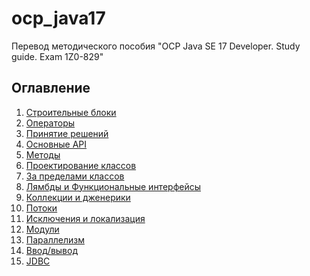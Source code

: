 # ocp_java17
Перевод методического пособия "OCP Java SE 17 Developer. Study guide. Exam 1Z0-829"

## Оглавление

1. <a href="https://github.com/ilyaizvekov/ocp_java17/blob/main/.idea/chapters/chapter%201/Chapter%201.md">Строительные блоки</a>
2. <a href="https://github.com/ilyaizvekov/ocp_java17/blob/main/.idea/chapters/chapter%202/Chapter%202.md">Операторы</a>
3. <a href="https://github.com/ilyaizvekov/ocp_java17/blob/main/.idea/chapters/chapter%203/Chapter%203.md">Принятие решений</a>
4. <a href="https://github.com/ilyaizvekov/ocp_java17/blob/main/.idea/chapters/chapter%204/Chapter%204.md">Основные API</a>
5. <a href="https://github.com/ilyaizvekov/ocp_java17/blob/main/.idea/chapters/chapter%205/Chapter%205.md">Методы</a>
6. <a href="https://github.com/ilyaizvekov/ocp_java17/blob/main/.idea/chapters/chapter%206/Chapter%206.md">Проектирование классов</a>
7. <a href="https://github.com/ilyaizvekov/ocp_java17/blob/main/.idea/chapters/chapter%207/Chapter%207.md">За пределами классов</a>
8. <a href="https://github.com/ilyaizvekov/ocp_java17/blob/main/.idea/chapters/chapter%208/Chapter%208.md">Лямбды и Функциональные интерфейсы</a>
9. <a href="https://github.com/ilyaizvekov/ocp_java17/blob/main/.idea/chapters/chapter%209/Chapter%209.md">Коллекции и дженерики</a>
10. <a href="https://github.com/ilyaizvekov/ocp_java17/blob/main/.idea/chapters/chapter%2010/Chapter%2010.md">Потоки</a>
11. <a href="https://github.com/ilyaizvekov/ocp_java17/blob/main/.idea/chapters/chapter%2011/Chapter%2011.md">Исключения и локализация</a>
12. <a href="https://github.com/ilyaizvekov/ocp_java17/blob/main/.idea/chapters/chapter%2012/Chapter%2012.md">Модули</a>
13. <a href="https://github.com/ilyaizvekov/ocp_java17/blob/main/.idea/chapters/chapter%2013/Chapter%2013.md">Параллелизм</a>
14. <a href="https://github.com/ilyaizvekov/ocp_java17/blob/main/.idea/chapters/chapter%2014/Chapter%2014.md">Ввод/вывод</a>
15. <a href="https://github.com/ilyaizvekov/ocp_java17/blob/main/.idea/chapters/chapter%2015/Chapter%2015.md">JDBC</a>

